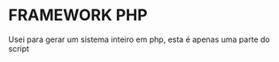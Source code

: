 
FRAMEWORK PHP
=============

Usei para gerar um sistema inteiro em php, esta é apenas uma parte do script
